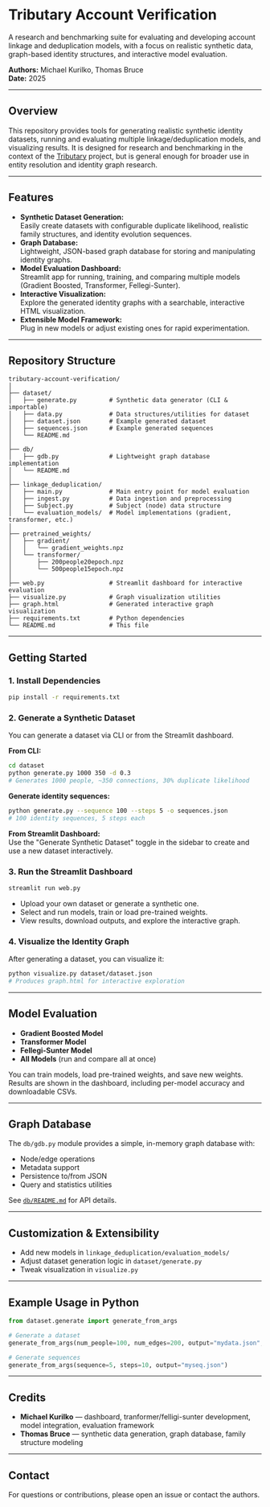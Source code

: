 # Tributary Account Verification

A research and benchmarking suite for evaluating and developing account linkage and deduplication models, with a focus on realistic synthetic data, graph-based identity structures, and interactive model evaluation.

**Authors:** Michael Kurilko, Thomas Bruce  
**Date:** 2025

---

## Overview

This repository provides tools for generating realistic synthetic identity datasets, running and evaluating multiple linkage/deduplication models, and visualizing results. It is designed for research and benchmarking in the context of the [Tributary](atributary.com) project, but is general enough for broader use in entity resolution and identity graph research.

---

## Features

- **Synthetic Dataset Generation:**  
  Easily create datasets with configurable duplicate likelihood, realistic family structures, and identity evolution sequences.
- **Graph Database:**  
  Lightweight, JSON-based graph database for storing and manipulating identity graphs.
- **Model Evaluation Dashboard:**  
  Streamlit app for running, training, and comparing multiple models (Gradient Boosted, Transformer, Fellegi-Sunter).
- **Interactive Visualization:**  
  Explore the generated identity graphs with a searchable, interactive HTML visualization.
- **Extensible Model Framework:**  
  Plug in new models or adjust existing ones for rapid experimentation.

---

## Repository Structure

```
tributary-account-verification/
│
├── dataset/
│   ├── generate.py         # Synthetic data generator (CLI & importable)
│   ├── data.py             # Data structures/utilities for dataset
│   ├── dataset.json        # Example generated dataset
│   ├── sequences.json      # Example generated sequences
│   └── README.md
│
├── db/
│   ├── gdb.py              # Lightweight graph database implementation
│   └── README.md
│
├── linkage_deduplication/
│   ├── main.py             # Main entry point for model evaluation
│   ├── ingest.py           # Data ingestion and preprocessing
│   ├── Subject.py          # Subject (node) data structure
│   └── evaluation_models/  # Model implementations (gradient, transformer, etc.)
│
├── pretrained_weights/
│   ├── gradient/
│   │   └── gradient_weights.npz
│   └── transformer/
│       ├── 200people20epoch.npz
│       └── 500people15epoch.npz
│
├── web.py                  # Streamlit dashboard for interactive evaluation
├── visualize.py            # Graph visualization utilities
├── graph.html              # Generated interactive graph visualization
├── requirements.txt        # Python dependencies
└── README.md               # This file
```

---

## Getting Started

### 1. Install Dependencies

```bash
pip install -r requirements.txt
```

### 2. Generate a Synthetic Dataset

You can generate a dataset via CLI or from the Streamlit dashboard.

**From CLI:**
```bash
cd dataset
python generate.py 1000 350 -d 0.3
# Generates 1000 people, ~350 connections, 30% duplicate likelihood
```

**Generate identity sequences:**
```bash
python generate.py --sequence 100 --steps 5 -o sequences.json
# 100 identity sequences, 5 steps each
```

**From Streamlit Dashboard:**  
Use the "Generate Synthetic Dataset" toggle in the sidebar to create and use a new dataset interactively.

### 3. Run the Streamlit Dashboard

```bash
streamlit run web.py
```

- Upload your own dataset or generate a synthetic one.
- Select and run models, train or load pre-trained weights.
- View results, download outputs, and explore the interactive graph.

### 4. Visualize the Identity Graph

After generating a dataset, you can visualize it:

```bash
python visualize.py dataset/dataset.json
# Produces graph.html for interactive exploration
```

---

## Model Evaluation

- **Gradient Boosted Model**
- **Transformer Model**
- **Fellegi-Sunter Model**
- **All Models** (run and compare all at once)

You can train models, load pre-trained weights, and save new weights. Results are shown in the dashboard, including per-model accuracy and downloadable CSVs.

---

## Graph Database

The `db/gdb.py` module provides a simple, in-memory graph database with:

- Node/edge operations
- Metadata support
- Persistence to/from JSON
- Query and statistics utilities

See [`db/README.md`](db/README.md) for API details.

---

## Customization & Extensibility

- Add new models in `linkage_deduplication/evaluation_models/`
- Adjust dataset generation logic in `dataset/generate.py`
- Tweak visualization in `visualize.py`

---

## Example Usage in Python

```python
from dataset.generate import generate_from_args

# Generate a dataset
generate_from_args(num_people=100, num_edges=200, output="mydata.json", duplicate_likelihood=0.2)

# Generate sequences
generate_from_args(sequence=5, steps=10, output="myseq.json")
```

---

## Credits

- **Michael Kurilko** — dashboard, tranformer/felligi-sunter development, model integration, evaluation framework
- **Thomas Bruce** — synthetic data generation, graph database, family structure modeling

---

## Contact

For questions or contributions, please open an issue or contact the authors.